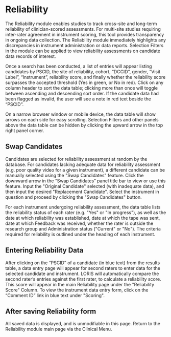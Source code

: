# Reliability

The Reliability module enables studies to track cross-site and long-term reliability of clinician-scored assessments.  For multi-site studies requiring inter-rater agreement in instrument scoring, this tool provides transparency in ongoing data collection. The Reliability module immediately highlights any discrepancies in instrument administration or data reports.
Selection Filters in the module can be applied to view reliability assessments on candidate data records of interest.

Once a search has been conducted, a list of entries will appear listing candidates by PSCID, the site of reliability, cohort, “DCCID”, gender, “Visit Label”, “Instrument”, reliability score, and finally whether the reliability score surpasses the accepted threshold (Yes in green, or No in red). Click on any column header to sort the data table; clicking more than once will toggle between ascending and descending sort order.  If the candidate data had been flagged as invalid, the user will see a note in red text beside the “PSCID”.

On a narrow browser window or mobile device, the data table will show arrows on each side for easy scrolling. Selection Filters and other panels above the data table can be hidden by clicking the upward arrow in the top right panel corner.

## Swap Candidates
Candidates are selected for reliability assessment at random by the database. For candidates lacking adequate data for reliability assessment (e.g. poor quality video for a given instrument), a different candidate can be manually selected using the "Swap Candidates" feature.
Click the downward arrow in the “Swap Candidates” panel title bar to view or use this feature. Input the "Original Candidate" selected (with inadequate data), and then input the desired "Replacement Candidate". Select the instrument in question and proceed by clicking the "Swap Candidates" button.

For each instrument undergoing reliability assessment, the data table lists the reliability status of each rater (e.g. "Yes" or "In progress"), as well as the date at which reliability was established, date at which the tape was sent, date at which Feedback was received, whether the rater is outside the research group and Administration status ("Current" or "No"). The criteria required for reliability is outlined under the heading of each instrument.

## Entering Reliability Data 
After clicking on the “PSCID” of a candidate (in blue text) from the results table, a data entry page will appear for second raters to enter data for the selected candidate and instrument. LORIS will automatically compare the second rater’s entries against the first rater, to calculate a reliability score. This score will appear in the main Reliability page under the "Reliability Score" Column.
To view the instrument data entry form, click on the “Comment ID” link in blue text under "Scoring".

## After saving Reliability form 
All saved data is displayed, and is unmodifiable in this page. Return to the Reliability module main page via the Clinical Menu.

